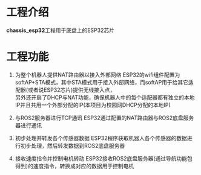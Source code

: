 # 工程介绍
**chassis_esp32**工程用于底盘上的ESP32芯片  

# 工程功能
1. 为整个机器人提供NAT路由器以接入外部网络
ESP32的wifi组件配置为softAP+STA模式，其中STA模式用于接入外部网络，而softAP用于给其它适配器(或者说ESP32芯片)提供无线接入点，  
另外还开启了DHCP与NAT功能，确保机器人中的每个适配器都有独立的本地IP并且共用一个外部分配的IP(本项目为校园网DHCP分配的本地IP)  

2. 与ROS2服务器进行TCP通讯
ESP32通过配置的NAT路由器与ROS2底盘服务器进行通讯  

3. 初步处理并转发各个传感器数据
ESP32程序获取机器人各个传感器的数据进行初步处理，然后转发数据到ROS2底盘服务器  

4. 接收速度指令并控制电机转动
ESP32接收ROS2底盘服务器(通过导航功能包得到)的速度指令，转换成对应的数据用于控制电机  
